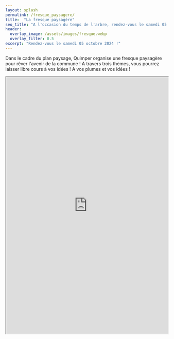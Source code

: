 ```yaml
---
layout: splash
permalink: /fresque_paysagere/
title:  "La fresque paysagère"
seo_title: "A l'occasion du temps de l'arbre, rendez-vous le samedi 05 octobre 2024 à Quimper pour rêver l'avenir !"
header:
  overlay_image: /assets/images/fresque.webp
  overlay_filter: 0.5
excerpt: "Rendez-vous le samedi 05 octobre 2024 !"
---
```


Dans le cadre du plan paysage, Quimper organise une fresque paysagère pour rêver l'avenir de la commune ! 
A travers trois thèmes, vous pourrez laisser libre cours à vos idées ! A vos plumes et vos idées !

<iframe src="https://framaforms.org/inscriptions-a-la-fresque-paysagere-1722260104" width="100%" height="800" border="0"></iframe>



